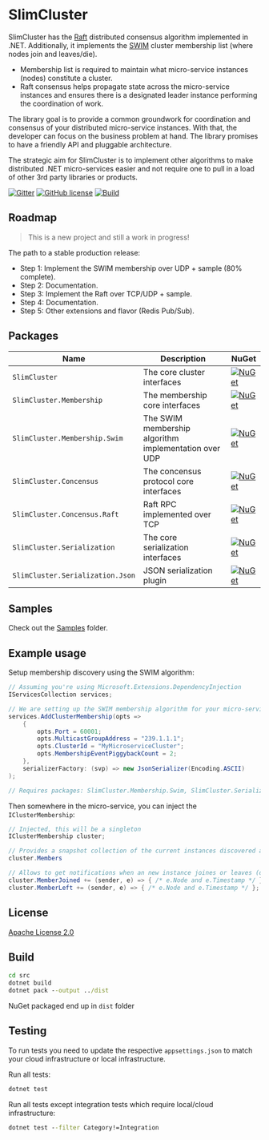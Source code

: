 # SlimCluster

SlimCluster has the [Raft](https://raft.github.io/raft.pdf) distributed consensus algorithm implemented in .NET.
Additionally, it implements the [SWIM](https://www.cs.cornell.edu/projects/Quicksilver/public_pdfs/SWIM.pdf) cluster membership list (where nodes join and leaves/die).

* Membership list is required to maintain what micro-service instances (nodes) constitute a cluster.
* Raft consensus helps propagate state across the micro-service instances and ensures there is a designated leader instance performing the coordination of work.

The library goal is to provide a common groundwork for coordination and consensus of your distributed micro-service instances.
With that, the developer can focus on the business problem at hand.
The library promises to have a friendly API and pluggable architecture.

The strategic aim for SlimCluster is to implement other algorithms to make distributed .NET micro-services easier and not require one to pull in a load of other 3rd party libraries or products.

[![Gitter](https://badges.gitter.im/SlimCluster/community.svg)](https://gitter.im/SlimCluster/community?utm_source=badge&utm_medium=badge&utm_campaign=pr-badge)
[![GitHub license](https://img.shields.io/github/license/zarusz/SlimCluster)](https://github.com/zarusz/SlimCluster/blob/master/LICENSE)
[![Build](https://github.com/zarusz/SlimCluster/actions/workflows/build.yml/badge.svg?branch=master)](https://github.com/zarusz/SlimCluster/actions/workflows/build.yml)

## Roadmap

> This is a new project and still a work in progress!

The path to a stable production release:

* Step 1: Implement the SWIM membership over UDP + sample (80% complete).
* Step 2: Documentation.
* Step 3: Implement the Raft over TCP/UDP + sample.
* Step 4: Documentation.
* Step 5: Other extensions and flavor (Redis Pub/Sub).

## Packages

| Name                             | Description                                           | NuGet                                                                                                                                        |
| -------------------------------- | ----------------------------------------------------- | -------------------------------------------------------------------------------------------------------------------------------------------- |
| `SlimCluster`                    | The core cluster interfaces                           | [![NuGet](https://img.shields.io/nuget/v/SlimCluster.svg)](https://www.nuget.org/packages/SlimCluster)                                       |
| `SlimCluster.Membership`         | The membership core interfaces                        | [![NuGet](https://img.shields.io/nuget/v/SlimCluster.Membership.svg)](https://www.nuget.org/packages/SlimCluster.Membership)                 |
| `SlimCluster.Membership.Swim`    | The SWIM membership algorithm implementation over UDP | [![NuGet](https://img.shields.io/nuget/v/SlimCluster.Membership.Swim.svg)](https://www.nuget.org/packages/SlimCluster.Membership.Swim)       |
| `SlimCluster.Concensus`          | The concensus protocol core interfaces                | [![NuGet](https://img.shields.io/nuget/v/SlimCluster.Concensus.svg)](https://www.nuget.org/packages/SlimCluster.Concensus)                   |
| `SlimCluster.Concensus.Raft`     | Raft RPC implemented over TCP                         | [![NuGet](https://img.shields.io/nuget/v/SlimCluster.Concensus.Raft.svg)](https://www.nuget.org/packages/SlimCluster.Concensus.Raft)         |
| `SlimCluster.Serialization`      | The core serialization interfaces                     | [![NuGet](https://img.shields.io/nuget/v/SlimCluster.Serialization.svg)](https://www.nuget.org/packages/SlimCluster.Serialization)           |
| `SlimCluster.Serialization.Json` | JSON serialization plugin                             | [![NuGet](https://img.shields.io/nuget/v/SlimCluster.Serialization.Json.svg)](https://www.nuget.org/packages/SlimCluster.Serialization.Json) |

## Samples

Check out the [Samples](src/Samples/) folder.

## Example usage

Setup membership discovery using the SWIM algorithm:

```cs
// Assuming you're using Microsoft.Extensions.DependencyInjection
IServicesCollection services;

// We are setting up the SWIM membership algorithm for your micro-service instances
services.AddClusterMembership(opts =>
    {
        opts.Port = 60001;
        opts.MulticastGroupAddress = "239.1.1.1";
        opts.ClusterId = "MyMicroserviceCluster";
        opts.MembershipEventPiggybackCount = 2;
    },
    serializerFactory: (svp) => new JsonSerializer(Encoding.ASCII)
);

// Requires packages: SlimCluster.Membership.Swim, SlimCluster.Serialization.Json
```

Then somewhere in the micro-service, you can inject the `IClusterMembership`:

```cs
// Injected, this will be a singleton
IClusterMembership cluster;

// Provides a snapshot collection of the current instances discovered and alive/healthy:
cluster.Members 

// Allows to get notifications when an new instance joines or leaves (dies):
cluster.MemberJoined += (sender, e) => { /* e.Node and e.Timestamp */ };
cluster.MemberLeft += (sender, e) => { /* e.Node and e.Timestamp */ };

```

## License

[Apache License 2.0](https://www.apache.org/licenses/LICENSE-2.0)

## Build

```cmd
cd src
dotnet build
dotnet pack --output ../dist
```

NuGet packaged end up in `dist` folder

## Testing

To run tests you need to update the respective `appsettings.json` to match your cloud infrastructure or local infrastructure.

Run all tests:
```cmd
dotnet test
```

Run all tests except  integration tests which require local/cloud infrastructure:
```cmd
dotnet test --filter Category!=Integration
```
